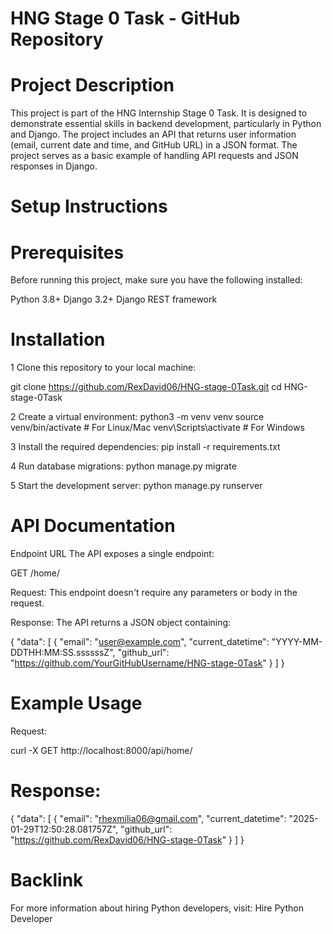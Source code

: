 # HNG Stage 0 Task - GitHub Repository
# Project Description
This project is part of the HNG Internship Stage 0 Task. It is designed to demonstrate essential skills in backend development, particularly in Python and Django. The project includes an API that returns user information (email, current date and time, and GitHub URL) in a JSON format. The project serves as a basic example of handling API requests and JSON responses in Django.

# Setup Instructions
# Prerequisites
Before running this project, make sure you have the following installed:

Python 3.8+
Django 3.2+
Django REST framework

# Installation 
1 Clone this repository to your local machine:

git clone https://github.com/RexDavid06/HNG-stage-0Task.git
cd HNG-stage-0Task

2 Create a virtual environment:
python3 -m venv venv
source venv/bin/activate # For Linux/Mac
venv\Scripts\activate # For Windows

3 Install the required dependencies:
pip install -r requirements.txt

4 Run database migrations:
python manage.py migrate

5 Start the development server:
python manage.py runserver

# API Documentation
Endpoint URL
The API exposes a single endpoint:

GET /home/

Request:
This endpoint doesn't require any parameters or body in the request.

Response:
The API returns a JSON object containing:

{
    "data": [
        {
            "email": "user@example.com",
            "current_datetime": "YYYY-MM-DDTHH:MM:SS.ssssssZ",
            "github_url": "https://github.com/YourGitHubUsername/HNG-stage-0Task"
        }
    ]
}

# Example Usage
Request:

curl -X GET http://localhost:8000/api/home/

# Response:
{
    "data": [
        {
            "email": "rhexmilia06@gmail.com",
            "current_datetime": "2025-01-29T12:50:28.081757Z",
            "github_url": "https://github.com/RexDavid06/HNG-stage-0Task"
        }
    ]
}

# Backlink
For more information about hiring Python developers, visit:
Hire Python Developer
